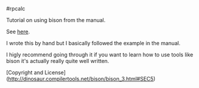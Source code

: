 
#rpcalc

Tutorial on using bison from the manual.

See [here](http://dinosaur.compilertools.net/bison/bison_5.html#SEC16).

I wrote this by hand but I basically followed the example in the manual.

I higly recommend going through it if you want to learn how to use 
tools like bison it's actually really quite well written.

[Copyright and License] (http://dinosaur.compilertools.net/bison/bison_3.html#SEC5)
